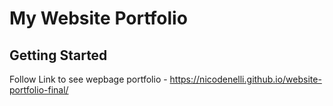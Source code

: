# My Website Portfolio

## Getting Started
Follow Link to see wepbage portfolio - https://nicodenelli.github.io/website-portfolio-final/
